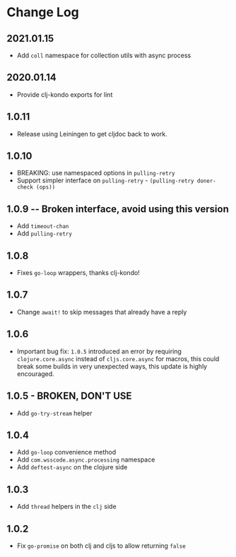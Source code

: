 # Change Log

## 2021.01.15
- Add `coll` namespace for collection utils with async process

## 2020.01.14
- Provide clj-kondo exports for lint

## 1.0.11
- Release using Leiningen to get cljdoc back to work.

## 1.0.10
- BREAKING: use namespaced options in `pulling-retry`
- Support simpler interface on `pulling-retry` - `(pulling-retry doner-check (ops))`

## 1.0.9 -- Broken interface, avoid using this version
- Add `timeout-chan`
- Add `pulling-retry`

## 1.0.8
- Fixes `go-loop` wrappers, thanks clj-kondo!

## 1.0.7
- Change `await!` to skip messages that already have a reply

## 1.0.6
- Important bug fix: `1.0.5` introduced an error by requiring `clojure.core.async`
 instead of `cljs.core.async` for macros, this could break some builds in very 
 unexpected ways, this update is highly encouraged.

## 1.0.5 - BROKEN, DON'T USE
- Add `go-try-stream` helper

## 1.0.4
- Add `go-loop` convenience method
- Add `com.wsscode.async.processing` namespace
- Add `deftest-async` on the clojure side

## 1.0.3
- Add `thread` helpers in the `clj` side

## 1.0.2
- Fix `go-promise` on both clj and cljs to allow returning `false`
